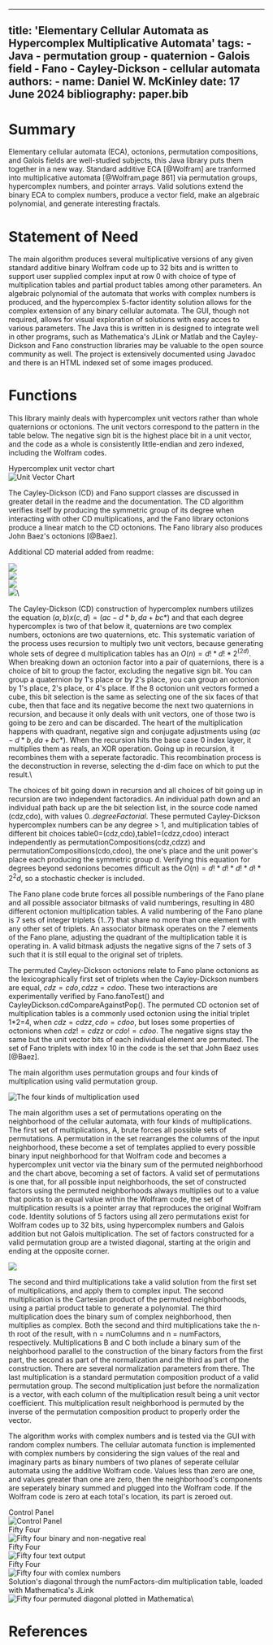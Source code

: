 
---
title: 'Elementary Cellular Automata as Hypercomplex Multiplicative Automata'
tags:
    - Java
    - permutation group
    - quaternion
    - Galois field
    - Fano
    - Cayley-Dickson
    - cellular automata
authors:
    - name: Daniel W. McKinley
date: 17 June 2024
bibliography: paper.bib
---

# Summary

Elementary cellular automata (ECA), octonions, permutation compositions, and Galois fields are well-studied subjects, this Java library puts them together in a new way. Standard additive ECA [@Wolfram] are tranformed into multiplicative automata [@Wolfram,page 861] via permutation groups, hypercomplex numbers, and pointer arrays. Valid solutions extend the binary ECA to complex numbers, produce a vector field, make an algebraic polynomial, and generate interesting fractals. 

# Statement of Need

 The main algorithm produces several multiplicative versions of any given standard additive binary Wolfram code up to 32 bits and is written to support user supplied complex input at row 0 with choice of type of multiplication tables and partial product tables among other parameters. An algebraic polynomial of the automata that works with complex numbers is produced, and the hypercomplex 5-factor identity solution allows for the complex extension of any binary cellular automata. The GUI, though not required, allows for visual exploration of solutions with easy acces to various parameters. The Java this is written in is designed to integrate well in other programs, such as Mathematica's JLink or Matlab and the Cayley-Dickson and Fano construction libraries may be valuable to the open source community as well. The project is extensively documented using Javadoc and there is an HTML indexed set of some images produced.

# Functions

This library mainly deals with hypercomplex unit vectors rather than whole quaternions or octonions.  The unit vectors correspond to the pattern in the table below. The negative sign bit is the highest place bit in a unit vector, and the code as a whole is consistently little-endian and zero indexed, including the Wolfram codes.

Hypercomplex unit vector chart\
![Unit Vector Chart](unitVectorChart.jpg)

The Cayley-Dickson (CD) and Fano support classes are discussed in greater detail in the readme and the documentation. The CD algorithm verifies itself by producing the symmetric group of its degree when interacting with other CD multiplications, and the Fano library octonions produce a linear match to the CD octonions. The Fano library also produces John Baez's octonions [@Baez].

Additional CD material added from readme:

![](quaternionsSplitScreenshot.jpg)\
![](octonionSplitScreenshot.jpg)\
![](recursionDiagram.jpg)\
![](cdTablesLengthScreenshot.jpg)\

The Cayley-Dickson (CD) construction of hypercomplex numbers utilizes the equation $(a,b)x(c,d)=(ac-d*b,da+bc*)$ and that each degree hypercomplex is two of that below it, quaternions are two complex numbers, octonions are two quaternions, etc. This systematic variation of the process uses recursion to multiply two unit vectors, because generating whole sets of degree d multiplication tables has an $O(n)=d!*d!*2^(2d)$. When breaking down an octonion factor into a pair of quaternions, there is a choice of bit to group the factor, excluding the negative sign bit. You can group a quaternion by 1's place or by 2's place, you can group an octonion by 1's place, 2's place, or 4's place. If the 8 octonion unit vectors formed a cube, this bit selection is the same as selecting one of the six faces of that cube, then that face and its negative become the next two quaternions in recursion, and because it only deals with unit vectors, one of those two is going to be zero and can be discarded. The heart of the multiplication happens with quadrant, negative sign and conjugate adjustments using $(ac-d*b,da+bc*)$. When the recursion hits the base case 0 index layer, it multiplies them as reals, an XOR operation. Going up in recursion, it recombines them with a seperate factoradic. This recombination process is the deconstruction in reverse, selecting the d-dim face on which to put the result.\

The choices of bit going down in recursion and all choices of bit going up in recursion are two independent factoradics. An individual path down and an individual path back up are the bit selection list, in the source code named (cdz,cdo), with values ${0..degreeFactorial}$. These permuted Cayley-Dickson hypercomplex numbers can be any degree > 1, and multiplication tables of different bit choices table0=(cdz,cdo),table1=(cdzz,cdoo) interact independently as permutationCompositions(cdz,cdzz) and permutationCompositions(cdo,cdoo), the one's place and the unit power's place each producing the symmetric group d. Verifying this equation for degrees beyond sedonions becomes difficult as the $O(n)=d!*d!*d!*d!*2^2d$, so a stochastic checker is included.

The Fano plane code brute forces all possible numberings of the Fano plane and all possible associator bitmasks of valid numberings, resulting in 480 different octonion multiplication tables. A valid numbering of the Fano plane is 7 sets of integer triplets {1..7} that share no more than one element with any other set of triplets. An associator bitmask operates on the 7 elements of the Fano plane, adjusting the quadrant of the multiplication table it is operating in. A valid bitmask adjusts the negative signs of the 7 sets of 3 such that it is still equal to the original set of triplets.

The permuted Cayley-Dickson octonions relate to Fano plane octonions as the lexicographically first set of triplets when the Cayley-Dickson numbers are equal, $cdz=cdo,cdzz=cdoo$. These two interactions are experimentally verified by Fano.fanoTest() and CayleyDickson.cdCompareAgainstPop(). The permuted CD octonion set of multiplication tables is a commonly used octonion using the initial triplet 1*2=4, when $cdz=cdzz,cdo=cdoo$, but loses some properties of octonions when $cdz!=cdzz$ or $cdo!=cdoo$. The negative signs stay the same but the unit vector bits of each individual element are permuted. The set of Fano triplets with index 10 in the code is the set that John Baez uses [@Baez].


The main algorithm uses permutation groups and four kinds of multiplication using valid permutation group. 

![The four kinds of multiplication used](MultiplicationsDiagram.jpg)

The main algorithm uses a set of permutations operating on the neighborhood of the cellular automata, with four kinds of multiplications. The first set of multiplications, A, brute forces all possible sets of permutations. A permutation in the set rearranges the columns of the input neighborhood, these become a set of templates applied to every possible binary input neighborhood for that Wolfram code and becomes a hypercomplex unit vector via the binary sum of the permuted neighborhood and the chart above, becoming a set of factors.  A valid set of permutations is one that, for all possible input neighborhoods, the set of constructed factors using the permuted neighborhoods always multiplies out to a value that points to an equal value within the Wolfram code, the set of multiplication results is a pointer array that reproduces the original Wolfram code. Identity solutions of 5 factors using all zero permutations exist for Wolfram codes up to 32 bits, using hypercomplex numbers and Galois addition but not Galois multiplication. The set of factors constructed for a valid permutation group are a twisted diagonal, starting at the origin and ending at the opposite corner.

![](bitPermutations.jpg)


The second and third multiplications take a valid solution from the first set of multiplications, and apply them to complex input. The second multiplication is the Cartesian product of the permuted neighborhoods, using a partial product table to generate a polynomial. The third multiplication does the binary sum of complex neighborhood, then multiplies as complex. Both the second and third multiplications take the n-th root of the result, with n = numColumns and n = numFactors, respectively. Multiplications B and C both include a binary sum of the neighborhood parallel to the construction of the binary factors from the first part, the second as part of the normalization and the third as part of the construction.  There are several normalization parameters from there. The last multiplication is a standard permutation composition product of a valid permutation group. The second multiplication just before the normalization is a vector, with each column of the multiplication result being a unit vector coefficient. This multiplication result neighborhood is permuted by the inverse of the permutation composition product to properly order the vector.

The algorithm works with complex numbers and is tested via the GUI with random complex numbers. The cellular automata function is implemented with complex numbers by considering the sign values of the real and imaginary parts as binary numbers of two planes of seperate cellular automata using the additive Wolfram code. Values less than zero are one, and values greater than one are zero, then the neighborhood's components are seperately binary summed and plugged into the Wolfram code. If the Wolfram code is zero at each total's location, its part is zeroed out. 

Control Panel\
![Control Panel](ControlPanel.jpg)\
Fifty Four\
![Fifty four binary and non-negative real](FiftyFour.jpg)\
Fifty Four\
![Fifty four text output](FiftyFourText.jpg)\
Fifty Four\
![Fifty four with comlex numbers](FiftyFourComplex.jpg)\
Solution's diagonal through the numFactors-dim multiplication table, loaded with Mathematica's JLink\
![Fifty four permuted diagonal plotted in Mathematica](Mathematica.jpg)\

# References
